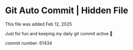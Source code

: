 # Git Auto Commit | Hidden File

This file was added Feb 12, 2025

Just for fun and keeping my daily git commit active 🤪

commit number: 61434
